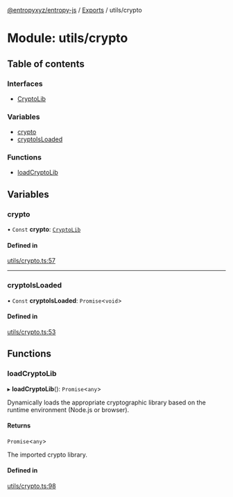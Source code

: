 [@entropyxyz/entropy-js](../README.md) / [Exports](../modules.md) / utils/crypto

# Module: utils/crypto

## Table of contents

### Interfaces

- [CryptoLib](../interfaces/utils_crypto.CryptoLib.md)

### Variables

- [crypto](utils_crypto.md#crypto)
- [cryptoIsLoaded](utils_crypto.md#cryptoisloaded)

### Functions

- [loadCryptoLib](utils_crypto.md#loadcryptolib)

## Variables

### crypto

• `Const` **crypto**: [`CryptoLib`](../interfaces/utils_crypto.CryptoLib.md)

#### Defined in

[utils/crypto.ts:57](https://github.com/entropyxyz/entropy-js/blob/a7aaa0c/src/utils/crypto.ts#L57)

___

### cryptoIsLoaded

• `Const` **cryptoIsLoaded**: `Promise`\<`void`\>

#### Defined in

[utils/crypto.ts:53](https://github.com/entropyxyz/entropy-js/blob/a7aaa0c/src/utils/crypto.ts#L53)

## Functions

### loadCryptoLib

▸ **loadCryptoLib**(): `Promise`\<`any`\>

Dynamically loads the appropriate cryptographic library based on the runtime environment (Node.js or browser).

#### Returns

`Promise`\<`any`\>

The imported crypto library.

#### Defined in

[utils/crypto.ts:98](https://github.com/entropyxyz/entropy-js/blob/a7aaa0c/src/utils/crypto.ts#L98)
